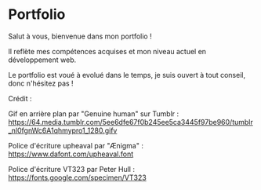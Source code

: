 # Portfolio
Salut à vous, bienvenue dans mon portfolio ! 

Il reflète mes compétences acquises et mon niveau actuel en développement web.

Le portfolio est voué à evolué dans le temps, je suis ouvert à tout conseil, donc n'hésitez pas !

Crédit : 

Gif en arrière plan par "Genuine human" sur Tumblr : https://64.media.tumblr.com/5ee6dfe67f0b245ee5ca3445f97be960/tumblr_nl0fgnWc6A1qhmypro1_1280.gifv

Police d'écriture upheaval par "Ænigma" : https://www.dafont.com/upheaval.font 

Police d'écriture VT323 par Peter Hull : https://fonts.google.com/specimen/VT323